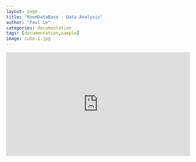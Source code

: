 ```yaml
---
layout: page
title: "RoomDataBase - Data Analysis"
author: "Paul Le"
categories: documentation
tags: [documentation,sample]
image: cuba-1.jpg
---
```



<style>
  .responsive-iframe {
    position: relative;
    overflow: hidden;
    width: 100%;
    padding-top: 56.25%; /* 16:9 Aspect Ratio */
  }

  .responsive-iframe iframe {
    position: absolute;
    top: 0;
    left: 0;
    width: 100%;
    height: 100%;
    border: 0;
  }
</style>

<div class="responsive-iframe">
  <iframe src="https://app.powerbi.com/view?r=eyJrIjoiNjA3MjU0YTQtZDRmNi00YmQ2LThlYzktNDdlMDJmNTk0NjRjIiwidCI6IjZlY2FkODZiLWUwYjktNDFjNi1iMjcyLTU1MmZlMDJkMmUxMSIsImMiOjl9&pageName=ReportSection27dc61714dd3633a5c09" allowfullscreen></iframe>
</div>
